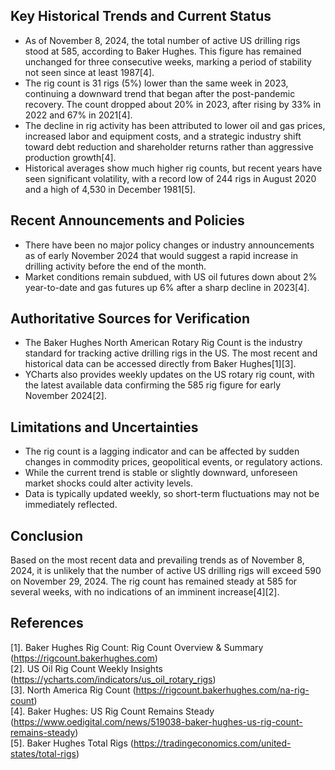 ## Key Historical Trends and Current Status

- As of November 8, 2024, the total number of active US drilling rigs stood at 585, according to Baker Hughes. This figure has remained unchanged for three consecutive weeks, marking a period of stability not seen since at least 1987[4].
- The rig count is 31 rigs (5%) lower than the same week in 2023, continuing a downward trend that began after the post-pandemic recovery. The count dropped about 20% in 2023, after rising by 33% in 2022 and 67% in 2021[4].
- The decline in rig activity has been attributed to lower oil and gas prices, increased labor and equipment costs, and a strategic industry shift toward debt reduction and shareholder returns rather than aggressive production growth[4].
- Historical averages show much higher rig counts, but recent years have seen significant volatility, with a record low of 244 rigs in August 2020 and a high of 4,530 in December 1981[5].

## Recent Announcements and Policies

- There have been no major policy changes or industry announcements as of early November 2024 that would suggest a rapid increase in drilling activity before the end of the month.
- Market conditions remain subdued, with US oil futures down about 2% year-to-date and gas futures up 6% after a sharp decline in 2023[4].

## Authoritative Sources for Verification

- The Baker Hughes North American Rotary Rig Count is the industry standard for tracking active drilling rigs in the US. The most recent and historical data can be accessed directly from Baker Hughes[1][3].
- YCharts also provides weekly updates on the US rotary rig count, with the latest available data confirming the 585 rig figure for early November 2024[2].

## Limitations and Uncertainties

- The rig count is a lagging indicator and can be affected by sudden changes in commodity prices, geopolitical events, or regulatory actions.
- While the current trend is stable or slightly downward, unforeseen market shocks could alter activity levels.
- Data is typically updated weekly, so short-term fluctuations may not be immediately reflected.

## Conclusion

Based on the most recent data and prevailing trends as of November 8, 2024, it is unlikely that the number of active US drilling rigs will exceed 590 on November 29, 2024. The rig count has remained steady at 585 for several weeks, with no indications of an imminent increase[4][2].

## References

[1]. Baker Hughes Rig Count: Rig Count Overview & Summary (https://rigcount.bakerhughes.com)  
[2]. US Oil Rig Count Weekly Insights (https://ycharts.com/indicators/us_oil_rotary_rigs)  
[3]. North America Rig Count (https://rigcount.bakerhughes.com/na-rig-count)  
[4]. Baker Hughes: US Rig Count Remains Steady (https://www.oedigital.com/news/519038-baker-hughes-us-rig-count-remains-steady)  
[5]. Baker Hughes Total Rigs (https://tradingeconomics.com/united-states/total-rigs)